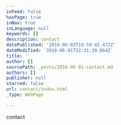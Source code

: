```yaml
---
inFeed: false
hasPage: true
inNav: true
inLanguage: null
keywords: []
description: contact
datePublished: '2016-06-03T10:59:42.472Z'
dateModified: '2016-06-01T22:31:39.064Z'
title: ''
author: []
sourcePath: _posts/2016-06-01-contact.md
authors: []
publisher: null
starred: false
url: contact/index.html
_type: WebPage

---
```

contact